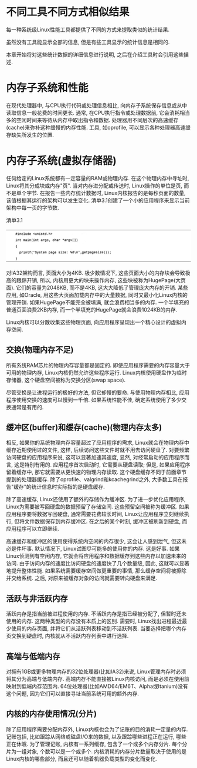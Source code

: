 
# 不同工具不同方式相似结果

每一种系统级Linux性能工具都提供了不同的方式来提取类似的统计结果. 

虽然没有工具能显示全部的信息, 但是有些工具显示的统计信息是相同的. 

本章开始将对这些统计数据的详细信息进行说明, 之后在介绍工具时会引用这些描述. 

# 内存子系统和性能

在现代处理器中, 与CPU执行代码或处理信息相比, 向内存子系统保存信息或从中读取信息一般花费的时间更长. 通常, 在CPU执行指令或处理数据前, 它会消耗相当多的空闲时间来等待从内存中取出指令和数据. 处理器用不同层次的高速缓存(cache)来弥补这种缓慢的内存性能. 工具, 如oprofile, 可以显示各种处理器高速缓存缺失所发生的位置. 

# 内存子系统(虚拟存储器)

任何给定的Linux系统都有一定容量的RAM或物理内存. 在这个物理内存中寻址时, Linux将其分成块或内存"页". 当对内存进分配或传送时, Linux操作的单位是页, 而不是单个字节. 在报告一些内存统计数据时, Linux内核报告的是每秒页面的数量, 该值根据其运行的架构可以发生变化. 清单3.1创建了一个小的应用程序来显示当前架构中每一页的字节数. 

清单3.1

![2019-12-08-15-21-38.png](./images/2019-12-08-15-21-38.png)

对IA32架构而言, 页面大小为4KB. 极少数情况下, 这些页面大小的内存块会导致极高的跟踪开销, 所以, 内核用更大的块来操作内存, 这些块被称为HugePage(大页面). 它们的容量为2048KB, 而不是4KB, 这大大降低了管理庞大内存的开销. 某些应用, 如Oracle, 用这些大页面加载内存中的大量数据, 同时又最小化Linux内核的管理开销. 如果HugePage不能完全被填满, 就会浪费相当多的内存. 一个半填充的普通页面浪费2KB内存, 而一个半填充的HugePage就会浪费1024KB的内存. 

Linux内核可以分散收集这些物理页面, 向应用程序呈现出一个精心设计的虚拟内存空间. 

## 交换(物理内存不足)

所有系统RAM芯片的物理内存容量都是固定的. 即使应用程序需要的内存容量大于可用的物理内存, Linux内核仍然允许这些程序运行. Linux内核使用硬盘作为临时存储器, 这个硬盘空间被称为交换分区(swap space). 

尽管交换是让进程运行的极好的方法, 但它却慢的要命. 与使用物理内存相比, 应用程序使用交换的速度可以慢到一千倍. 如果系统性能不佳, 确定系统使用了多少交换通常是有用的. 

## 缓冲区(buffer)和缓存(cache)(物理内存太多)

相反, 如果你的系统物理内存容量超过了应用程序的需求, Linux就会在物理内存中缓存近期使用过的文件, 这样, 后续访问这些文件时就不用去访问硬盘了. 对要频繁访问硬盘的应用程序来说, 这可以显著加速其速度, 显然, 对经常启动的应用程序而言, 这是特别有用的. 应用程序首次启动时, 它需要从硬盘读取; 但是, 如果应用程序留着缓存中, 那它就需要从更快速的物理内存读取. 这个硬盘缓存不同于前面章节提到的处理器缓存. 除了oprofile、valgrind和kcachegrind之外, 大多数工具在报告"缓存"的统计信息时实际指的是硬盘缓存. 

除了高速缓存, Linux还使用了额外的存储作为缓冲区. 为了进一步优化应用程序, Linux为需要被写回硬盘的数据预留了存储空间. 这些预留空间被称为缓冲区. 如果应用程序要将数据写回硬盘, 通常需要花费较长时间, Linux让应用程序立刻继续执行, 但将文件数据保存到内存缓冲区. 在之后的某个时刻, 缓冲区被刷新到硬盘, 而应用程序可以立即继续. 

高速缓存和缓冲区的使用使得系统内空闲的内存很少, 这会让人感到泄气, 但这未必是件坏事. 默认情况下, Linux试图尽可能多的使用你的内存. 这是好事. 如果Linux侦测到有空闲内存, 它就会将应用程序和数据缓存到这些内存以加速未来的访问. 由于访问内存的速度比访问硬盘的速度快了几个数量级, 因此, 这就可以显著地提升整体性能. 如果系统需要缓存空间做更重要的事情, 那么缓存空间将被擦除并交给系统. 之后, 对原来被缓存对象的访问就需要转向硬盘来满足. 

## 活跃与非活跃内存

活跃内存是指当前被进程使用的内存. 不活跃内存是指已经被分配了, 但暂时还未使用的内存. 这两种类型的内存没有本质上的区别. 需要时, Linux找出进程最近最少使用的内存页面, 并将它们从活跃列表移动到不活跃列表. 当要选择把哪个内存页交换到硬盘时, 内核就从不活跃内存列表中进行选择. 

## 高端与低端内存

对拥有1GB或更多物理内存的32位处理器(比如IA32)来说, Linux管理内存时必须将其分为高端与低端内存. 高端内存不能直接被Linux内核访问, 而是必须在使用前映射到低端内存范围内. 64位处理器(比如AMD64/EM6T、Alpha或Itanium)没有这个问题, 因为它们可以直接寻址当前系统可用的额外内存. 

## 内核的内存使用情况(分片)

除了应用程序需要分配内存外, Linux内核也会为了记账的目的消耗一定量的内存. 记账包括, 比如跟踪从网络或磁盘I/O来的数据, 以及跟踪哪些进程正在运行, 哪些正在休眠. 为了管理记账, 内核有一系列缓存, 包含了一个或多个内存分片. 每个分片为一组对象, 个数可以是一个或多个. 内核消耗的内存分片数量取决于使用的是Linux内核的哪些部分, 而且还可以随着机器负载类型的变化而变化. 